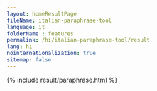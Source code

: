 ```yaml
---
layout: homeResultPage
fileName: italian-paraphrase-tool
language: it
folderName : features
permalink: /hi/italian-paraphrase-tool/result
lang: hi
nointernationalization: true
sitemap: false
---
```

{% include result/paraphrase.html %}

<script src="/js/result/paraprashing.js" data-foldername="{{page.folderName}}" data-lang="{{page.lang}}"></script>